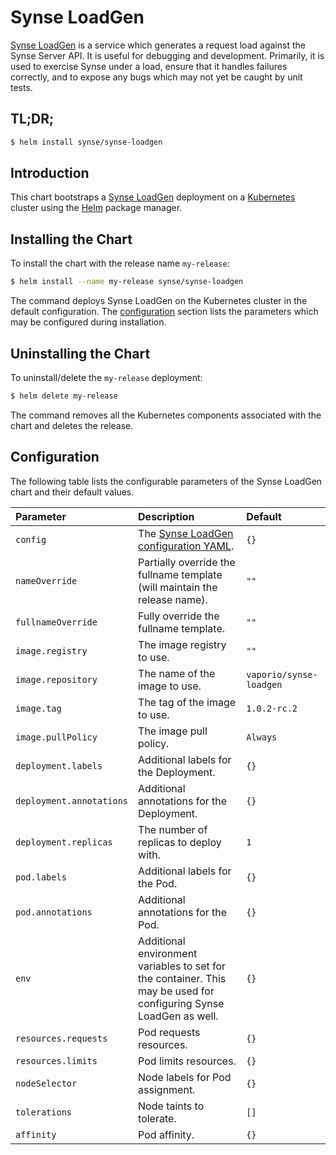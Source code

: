 # Synse LoadGen

[Synse LoadGen](https://github.com/vapor-ware/synse-loadgen) is a service which generates a request
load against the Synse Server API. It is useful for debugging and development. Primarily, it is used
to exercise Synse under a load, ensure that it handles failures correctly, and to expose any bugs
which may not yet be caught by unit tests.

## TL;DR;

```bash
$ helm install synse/synse-loadgen
```

## Introduction

This chart bootstraps a [Synse LoadGen](https://github.com/vapor-ware/synse-loadgen) deployment on
a [Kubernetes](http://kubernetes.io) cluster using the [Helm](https://helm.sh) package manager.

## Installing the Chart

To install the chart with the release name `my-release`:

```bash
$ helm install --name my-release synse/synse-loadgen
```

The command deploys Synse LoadGen on the Kubernetes cluster in the default configuration. The
[configuration](#configuration) section lists the parameters which may be configured during installation.

## Uninstalling the Chart

To uninstall/delete the `my-release` deployment:

```bash
$ helm delete my-release
```

The command removes all the Kubernetes components associated with the chart and deletes the release.

## Configuration

The following table lists the configurable parameters of the Synse LoadGen chart and their default values.

| Parameter | Description | Default |
| :-------- | :---------- | :------ |
| `config` | The [Synse LoadGen configuration YAML](https://github.com/vapor-ware/synse-loadgen#configuring). | `{}` |
| `nameOverride` | Partially override the fullname template (will maintain the release name). | `""` |
| `fullnameOverride` | Fully override the fullname template. | `""` |
| `image.registry` | The image registry to use. | `""` |
| `image.repository` | The name of the image to use. | `vaporio/synse-loadgen` |
| `image.tag` | The tag of the image to use. | `1.0.2-rc.2` |
| `image.pullPolicy` | The image pull policy. | `Always` |
| `deployment.labels` | Additional labels for the Deployment. | `{}` |
| `deployment.annotations` | Additional annotations for the Deployment. | `{}` |
| `deployment.replicas` | The number of replicas to deploy with. | `1` |
| `pod.labels` | Additional labels for the Pod. | `{}` |
| `pod.annotations` | Additional annotations for the Pod. | `{}` |
| `env` | Additional environment variables to set for the container. This may be used for configuring Synse LoadGen as well. | `{}` |
| `resources.requests` | Pod requests resources. | `{}` |
| `resources.limits` | Pod limits resources. | `{}` |
| `nodeSelector` | Node labels for Pod assignment. | `{}` |
| `tolerations` | Node taints to tolerate. | `[]` |
| `affinity` | Pod affinity. | `{}` |
